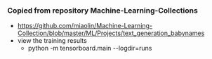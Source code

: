 

### Copied from repository Machine-Learning-Collections
* https://github.com/miaolin/Machine-Learning-Collection/blob/master/ML/Projects/text_generation_babynames
* view the training results
  *  python -m tensorboard.main --logdir=runs